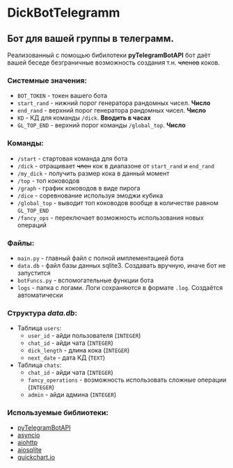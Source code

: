 # DickBotTelegramm

## Бот для вашей группы в телеграмм.

Реализованный с помощью бибилотеки **pyTelegramBotAPI** бот даёт вашей беседе безграничные возможность создания т.н. ~~членов~~ коков.

### Системные значения:
   + `BOT_TOKEN` - токен вашего бота
   + `start_rand` - нижний порог генератора рандомных чисел. **Число**
   + `end_rand` - верхний порог генератора рандомных чисел. **Число**
   + `KD` - КД для команды `/dick`. **Вводить в часах**
   + `GL_TOP_END` - верхний порог команды `/global_top`. **Число**

### Команды:
   + `/start` - стартовая команда для бота
   + `/dick` - отращивает ~~член~~ кок в диапазоне от `start_rand` и `end_rand`
   + `/my_dick` - получить размер кока в данный момент
   + `/top` - топ коководов
   + `/graph` - график коководов в виде пирога
   + `/dice` - соревнование используя эмоджи кубика
   + `/global_top` - выводит топ коководов вообще в количестве равном `GL_TOP_END`
   + `/fancy_ops` - переключает возможность использования новых операций

### Файлы:
   + `main.py` - главный файл с полной имплементацией бота
   + `data.db` - файл базы данных sqlite3. Создавать вручную, иначе бот не запустится
   + `botFuncs.py` - вспомогательные функции бота
   + `logs` - папка с логами. Логи сохраняются в формате `.log`. Создаётся автоматически

### Структура *data.db*:
   + Таблица `users`:
     + `user_id` - айди пользователя (`INTEGER`)
     + `chat_id` - айди чата (`INTEGER`)
     + `dick_length` - длина кока (`INTEGER`)
     + `next_date` - дата КД (`TEXT`)
   + Таблица `chats`:
     + `chat_id` - айди чата (`INTEGER`)
     + `fancy_operations` - возможность использовать сложные операции (`INTEGER`)
     + `admin` - айди админа (`INTEGER`)

### Используемые библиотеки:
   + [pyTelegramBotAPI](https://pypi.org/project/pyTelegramBotAPI/)
   + [asyncio](https://pypi.org/project/asyncio/)
   + [aiohttp](https://pypi.org/project/aiohttp/)
   + [aiosqlite](https://aiosqlite.omnilib.dev/en/stable/)
   + [quickchart.io](https://quickchart.io)